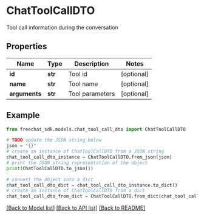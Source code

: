 # ChatToolCallDTO

Tool call information during the conversation

## Properties

Name | Type | Description | Notes
------------ | ------------- | ------------- | -------------
**id** | **str** | Tool id | [optional] 
**name** | **str** | Tool name | [optional] 
**arguments** | **str** | Tool parameters | [optional] 

## Example

```python
from freechat_sdk.models.chat_tool_call_dto import ChatToolCallDTO

# TODO update the JSON string below
json = "{}"
# create an instance of ChatToolCallDTO from a JSON string
chat_tool_call_dto_instance = ChatToolCallDTO.from_json(json)
# print the JSON string representation of the object
print(ChatToolCallDTO.to_json())

# convert the object into a dict
chat_tool_call_dto_dict = chat_tool_call_dto_instance.to_dict()
# create an instance of ChatToolCallDTO from a dict
chat_tool_call_dto_from_dict = ChatToolCallDTO.from_dict(chat_tool_call_dto_dict)
```
[[Back to Model list]](../README.md#documentation-for-models) [[Back to API list]](../README.md#documentation-for-api-endpoints) [[Back to README]](../README.md)


